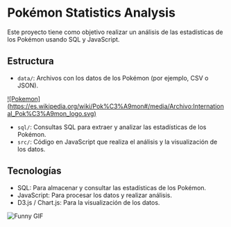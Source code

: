 # Pokémon Statistics Analysis

Este proyecto tiene como objetivo realizar un análisis de las estadísticas de los Pokémon usando SQL y JavaScript.

## Estructura

- `data/`: Archivos con los datos de los Pokémon (por ejemplo, CSV o JSON).
  
[![Pokemon]
(https://es.wikipedia.org/wiki/Pok%C3%A9mon#/media/Archivo:International_Pok%C3%A9mon_logo.svg)](https://pokemon-project.com/dex)

  
- `sql/`: Consultas SQL para extraer y analizar las estadísticas de los Pokémon.
- `src/`: Código en JavaScript que realiza el análisis y la visualización de los datos.

## Tecnologías

- SQL: Para almacenar y consultar las estadísticas de los Pokémon.
- JavaScript: Para procesar los datos y realizar análisis.
- D3.js / Chart.js: Para la visualización de los datos.



![Funny GIF](https://i.gifer.com/XStz.gif)
